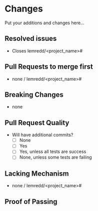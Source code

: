 # Changes
Put your additions and changes here...

## Resolved issues
- Closes lemredd/<project_name>#

## Pull Requests to merge first
<!--
Specify unmerged pull requests required before merging this one.
This is to avoid complicating conflicts.
-->
- none / lemredd/<project_name>#

## Breaking Changes
- none

## Pull Request Quality
- Will have additional commits?
  - [ ] None
  - [ ] Yes
  - [ ] Yes, unless all tests are success
  - [ ] None, unless some tests are failing

## Lacking Mechanism
- none / lemredd/<project_name>#

## Proof of Passing
<!--
Add GitHub Actions badges here if there are any
-->


